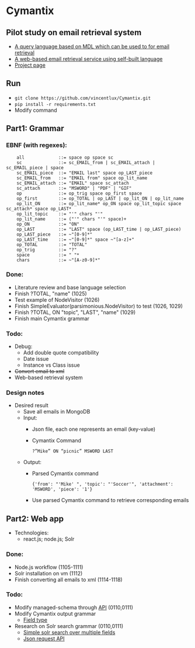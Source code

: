 # Cymantix
## Pilot study on email retrieval system
* [A query language based on MDL which can be used to for email retrieval](cymantix_grammar.py)
* [A web-based email retrieval service using self-built language](/solr-vm)
* [Project page](http://cymantix.unc.edu/projects/mdl/)

## Run
* `git clone https://github.com/vincentlux/Cymantix.git`
* `pip install -r requirements.txt`
*  Modify command


## Part1: Grammar
### EBNF (with regexes):
```
    all             ::= space op space sc
    sc              ::= sc_EMAIL_from | sc_EMAIL_attach | sc_EMAIL_piece | space
    sc_EMAIL_piece  ::= "EMAIL last" space op_LAST_piece
    sc_EMAIL_from   ::= "EMAIL from" space op_lit_name
    sc_EMAIL_attach ::= "EMAIL" space sc_attach
    sc_attach       ::= "MSWORD" | "PDF" | "GIF"
    op              ::= op_trig space op_first space
    op_first        ::= op_TOTAL | op_LAST | op_lit_ON | op_lit_name 
    op_lit_ON       ::= op_lit_name* op_ON space op_lit_topic space sc_attach* space op_LAST*
    op_lit_topic    ::= "'" chars "'"
    op_lit_name     ::= ("'" chars "'" space)+
    op_ON           ::= "ON"
    op_LAST         ::= "LAST" space (op_LAST_time | op_LAST_piece)
    op_LAST_piece   ::= ~"[0-9]*" 
    op_LAST_time    ::= ~"[0-9]*" space ~"[a-z]+"
    op_TOTAL        ::= "TOTAL"
    op_trig         ::= "?"
    space           ::= " "*
    chars           ::= ~"[A-z0-9]*"
```

### Done:
* Literature review and base language selection
* Finish ?TOTAL, "name" (1025)
* Test example of NodeVisitor (1026)
* Finish SimpleEvaluator(parsimonious.NodeVisitor) to test (1026, 1029)
* Finish ?TOTAL, ON "topic", "LAST", "name" (1029)
* Finish main Cymantix grammar

### Todo:
* Debug:
    * Add double quote compatibility
    * Date issue
    * Instance vs Class issue
* ~~Convert email to xml~~ 
* Web-based retrieval system

### Design notes
* Desired result
    * Save all emails in MongoDB
    * Input: 
        * Json file, each one represents an email (key-value)
        * Cymantix Command

            `?”Mike” ON “picnic” MSWORD LAST`
    * Output: 
        * Parsed Cymantix command

            `{'from': "'Mike' ", 'topic': "'Soccer'", 'attachment': 'MSWORD', 'piece': '1'}`
        * Use parsed Cymantix command to retrieve corresponding emails



## Part2: Web app
* Technologies:  
    * react.js; node.js; Solr

### Done:
* Node.js workflow (1105-1111)
* Solr installation on vm (1112)
* Finish converting all emails to xml (1114-1118)

### Todo:
* Modify managed-schema through [API](https://lucene.apache.org/solr/guide/7_5/schema-api.html#modify-the-schema) (0110,0111)
* Modify Cymantix output grammar
    * [Field type](https://lucene.apache.org/solr/guide/6_6/field-types-included-with-solr.html)
* Research on Solr search grammar (0110,0111)
    * [Simple solr search over multiple fields](https://stackoverflow.com/questions/8089947/solr-search-query-over-multiple-fields)
    * [Json request API](https://lucene.apache.org/solr/guide/7_5/json-request-api.html#json-request-api)
	
